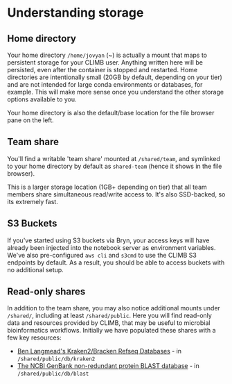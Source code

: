# Understanding storage

## Home directory

Your home directory `/home/jovyan` (~) is actually a mount that maps to persistent storage for your CLIMB user. Anything written here will be persisted, even after the container is stopped and restarted. Home directories are intentionally small (20GB by default, depending on your tier) and are not intended for large conda environments or databases, for example. This will make more sense once you understand the other storage options available to you.

Your home directory is also the default/base location for the file browser pane on the left.

## Team share

You'll find a writable 'team share' mounted at `/shared/team`, and symlinked to your home directory by default as `shared-team` (hence it shows in the file browser).

This is a larger storage location (1GB+ depending on tier) that all team members share simultaneous read/write access to. It's also SSD-backed, so its extremely fast.

## S3 Buckets

If you've started using S3 buckets via Bryn, your access keys will have already been injected into the notebook server as environment variables. We've also pre-configured `aws cli` and `s3cmd` to use the CLIMB S3 endpoints by default. As a result, you should be able to access buckets with no additional setup.

## Read-only shares

In addition to the team share, you may also notice additional mounts under `/shared/`, including at least `/shared/public`. Here you will find read-only data and resources provided by CLIMB, that may be useful to microbial bioinformatics workflows. Initially we have populated these shares with a few key resources:

- [Ben Langmead's Kraken2/Bracken Refseq Databases](https://benlangmead.github.io/aws-indexes/k2) - in `/shared/public/db/kraken2`
- [The NCBI GenBank non-redundant protein BLAST database](https://ftp.ncbi.nlm.nih.gov/blast/db/) - in `/shared/public/db/blast`
